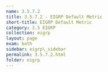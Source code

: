 ```yaml
---
name: 3.5.7.2
title: 3.5.7.2 - EIGRP Default Metric
short-title: EIGRP Default Metric
category: 3.5 EIGRP
collection: eigrp
layout: page
exam: both
sidebar: eigrp\_sidebar
permalink: 3.5.7.2.html
folder: eigrp
---
```

